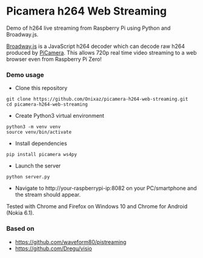 # Picamera h264 Web Streaming
Demo of h264 live streaming from Raspberry Pi using Python and Broadway.js.

[Broadway.js](https://github.com/mbebenita/Broadway) is a JavaScript h264 decoder which can decode raw h264 produced by [PiCamera](https://github.com/waveform80/picamera). This allows 720p real time video streaming to a web browser even from Raspberry Pi Zero!


### Demo usage


* Clone this repository

```
git clone https://github.com/Onixaz/picamera-h264-web-streaming.git
cd picamera-h264-web-streaming
```

* Create Python3 virtual environment

```
python3 -m venv venv
source venv/bin/activate
```

* Install dependencies

```
pip install picamera ws4py
```

* Launch the server

```
python server.py
```
* Navigate to http://your-raspberrypi-ip:8082 on your PC/smartphone and the stream should appear.

Tested with Chrome and Firefox on Windows 10 and Chrome for Android (Nokia 6.1).



### Based on

* https://github.com/waveform80/pistreaming
* https://github.com/Dregu/visio



